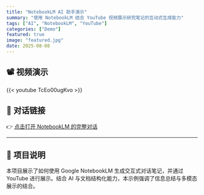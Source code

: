 ```yaml
---
title: "NotebookLM AI 助手演示"
summary: "使用 NotebookLM 结合 YouTube 视频展示研究笔记的互动式生成能力"
tags: ["AI", "NotebookLM", "YouTube"]
categories: ["Demo"]
featured: true
image: "featured.jpg"
date: 2025-08-08
---
```


## 📽️ 视频演示

{{< youtube TcEo00ugKvo >}}

## 💬 对话链接

👉 [点击打开 NotebookLM 的完整对话](https://notebooklm.google.com/notebook/8d9bbae8-91d3-4a70-a9a9-c49d6af00459)

---

## 📄 项目说明

本项目展示了如何使用 Google NotebookLM 生成交互式对话笔记，并通过 YouTube 进行展示。结合 AI 与文档结构化能力，本示例强调了信息总结与多模态展示的结合。

